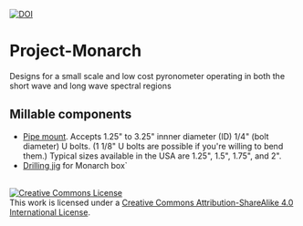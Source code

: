 [![DOI](https://zenodo.org/badge/DOI/10.5281/zenodo.5643930.svg)](https://doi.org/10.5281/zenodo.5643930)

# Project-Monarch
Designs for a small scale and low cost pyronometer operating in both the short wave and long wave spectral regions

## Millable components

* [Pipe mount](https://easel.inventables.com/projects/cAirZefIUws53oghGYYopw). Accepts 1.25" to 3.25" innner diameter (ID) 1/4" (bolt diameter) U bolts. (1 1/8" U bolts are possible if you're willing to bend them.) Typical sizes available in the USA are 1.25", 1.5", 1.75", and 2".
* [Drilling jig](https://easel.inventables.com/projects/s-fOn9DWTmkeizO0vO8MGw) for Monarch box`

<br>
<a rel="license" href="http://creativecommons.org/licenses/by-sa/4.0/"><img alt="Creative Commons License" style="border-width:0" src="https://i.creativecommons.org/l/by-sa/4.0/88x31.png" /></a><br />This work is licensed under a <a rel="license" href="http://creativecommons.org/licenses/by-sa/4.0/">Creative Commons Attribution-ShareAlike 4.0 International License</a>.
